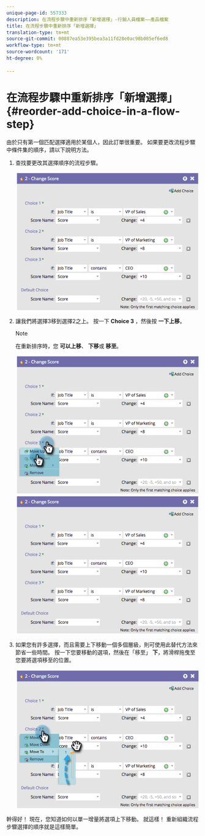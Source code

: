 ```yaml
---
unique-page-id: 557333
description: 在流程步驟中重新排序「新增選擇」-行銷人員檔案——產品檔案
title: 在流程步驟中重新排序「新增選擇」
translation-type: tm+mt
source-git-commit: 00887ea53e395bea3a11fd28e0ac98b085ef6ed8
workflow-type: tm+mt
source-wordcount: '171'
ht-degree: 0%

---
```



# 在流程步驟中重新排序「新增選擇」 {#reorder-add-choice-in-a-flow-step}

由於只有第一個匹配選擇適用於某個人，因此訂單很重要。 如果要更改流程步驟中條件集的順序，請以下說明方法。

1. 查找要更改其選擇順序的流程步驟。

   ![](assets/one.png)

1. 讓我們將選擇3移到選擇2之上。 按一下 **Choice 3** ，然後按 **一下上移**。

   >[!NOTE]
   >
   >在重新排序時，您 **可以上移**、 **下移**&#x200B;或 **移至**。

   ![](assets/two.png) ![](assets/three.png)

1. 如果您有許多選擇，而且需要上下移動一個多個層級，則可使用此替代方法來節省一些時間。 按一下您要移動的選項，然後在「移至」 **下**，將滑桿拖曳至您要將選項移至的位置。

   ![](assets/four.png)

幹得好！ 現在，您知道如何以單一增量將選項上下移動。 就這樣！ 重新組織流程步驟選擇的順序就是這樣簡單。
